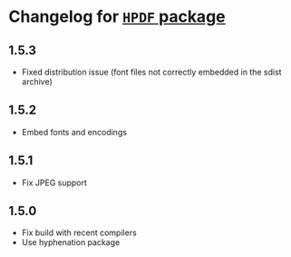 # Changelog for [`HPDF` package](http://hackage.haskell.org/package/HPDF)

## 1.5.3

   * Fixed distribution issue (font files not correctly embedded in the sdist
     archive)

## 1.5.2

   * Embed fonts and encodings

## 1.5.1

   * Fix JPEG support

## 1.5.0

   * Fix build with recent compilers
   * Use hyphenation package
